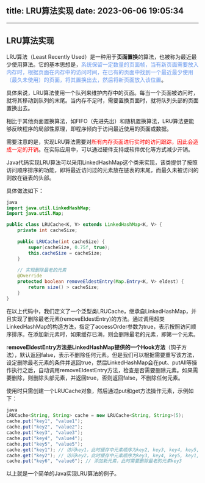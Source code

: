 title: LRU算法实现
date: 2023-06-06 19:05:34
---

---
## LRU算法实现

LRU算法（Least Recently Used）是一种用于**页面置换**的算法，也被称为最近最少使用算法。它的基本思想是，<font color='cornflowerblue'>系统保留一定数量的页面帧，当有新页面需要放入内存时，根据页面在内存中的访问时间，在已有的页面中找到一个最近最少使用（最久未使用）的页面，将其置换出去，然后将新页面放入该位置</font>。

具体来说，LRU算法使用一个队列来维护内存中的页面。每当一个页面被访问时，就将其移动到队列的末尾。当内存不足时，需要置换页面时，就将队列头部的页面置换出去。

相比于其他页面置换算法，如FIFO（先进先出）和随机置换算法，LRU算法更能够反映程序的局部性原理，即程序倾向于访问最近使用的页面或数据。

需要注意的是，实现LRU算法需要对<font color='red'>所有内存页面进行实时的访问跟踪，因此会造成一定的开销</font>。在实际应用中，可以通过硬件支持或软件优化等方式减少开销。

Java代码实现LRU算法可以采用LinkedHashMap这个类来实现，该类提供了按照访问顺序排序的功能，即将最近访问过的元素放在链表的末尾，而最久未被访问的则放在链表的头部。

具体做法如下：

```java
java
import java.util.LinkedHashMap;
import java.util.Map;

public class LRUCache<K, V> extends LinkedHashMap<K, V> {
    private int cacheSize;
    
    public LRUCache(int cacheSize) {
        super(cacheSize, 0.75f, true);
        this.cacheSize = cacheSize;
    }
    
    // 实现删除最老的元素
    @Override
    protected boolean removeEldestEntry(Map.Entry<K, V> eldest) {
        return size() > cacheSize;
    }
}
```

在以上代码中，我们定义了一个泛型类LRUCache，继承自LinkedHashMap，并且实现了删除最老元素(removeEldestEntry)的方法。通过调用超类LinkedHashMap的构造方法，指定了accessOrder参数为true，表示按照访问顺序排序。在添加新元素时，如果缓存已满，则会删除最老的元素，即第一个元素。

r**emoveEldestEntry方法是LinkedHashMap提供的一个Hook方法**（钩子方法），默认返回false，表示不删除任何元素。但是我们可以根据需要重写该方法，设定删除最老元素的条件并返回true，然后LinkedHashMap会在put、putAll等操作执行之后，自动调用removeEldestEntry方法，检查是否需要删除元素。如果需要删除，则删除头部元素，并返回true，否则返回false，不删除任何元素。

使用时只需创建一个LRUCache对象，然后通过put和get方法操作元素，示例如下：

```java
java
LRUCache<String, String> cache = new LRUCache<String, String>(5);
cache.put("key1", "value1");
cache.put("key2", "value2");
cache.put("key3", "value3");
cache.put("key4", "value4");
cache.put("key5", "value5");
cache.get("key1"); // 访问key1，此时缓存中元素顺序为key2, key3, key4, key5, key1
cache.get("key2"); // 访问key2，此时缓存中元素顺序为key3, key4, key5, key1, key2
cache.put("key6", "value6"); // 添加新元素，此时需要删除最老的元素key3
```

以上就是一个简单的Java实现LRU算法的例子。